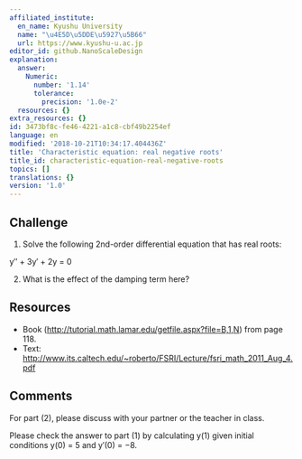 ```yaml
---
affiliated_institute:
  en_name: Kyushu University
  name: "\u4E5D\u5DDE\u5927\u5B66"
  url: https://www.kyushu-u.ac.jp
editor_id: github.NanoScaleDesign
explanation:
  answer:
    Numeric:
      number: '1.14'
      tolerance:
        precision: '1.0e-2'
  resources: {}
extra_resources: {}
id: 3473bf8c-fe46-4221-a1c8-cbf49b2254ef
language: en
modified: '2018-10-21T10:34:17.404436Z'
title: 'Characteristic equation: real negative roots'
title_id: characteristic-equation-real-negative-roots
topics: []
translations: {}
version: '1.0'
---
```


## Challenge

1. Solve the following 2nd-order differential equation that has real roots:

y′′ + 3y′ + 2y = 0

2. What is the effect of the damping term here?

## Resources

- Book (http://tutorial.math.lamar.edu/getfile.aspx?file=B,1,N) from page 118.
- Text: http://www.its.caltech.edu/~roberto/FSRI/Lecture/fsri_math_2011_Aug_4.pdf

## Comments

For part (2), please discuss with your partner or the teacher in class.

Please check the answer to part (1) by calculating y(1) given initial conditions y(0) = 5 and y′(0) = −8.
